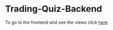 # Trading-Quiz-Backend

To go to the frontend and see the views click [here](https://github.com/EladioRocha/Trading-Quiz-Backend)
